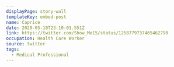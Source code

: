 ```yaml
---
displayPage: story-wall
templateKey: embed-post
name: Caprice
date: 2020-05-18T23:10:01.551Z
link: https://twitter.com/Show_Me15/status/1258779737465462790
occupation: Health Care Worker
source: twitter
tags:
  - Medical Professional
---
```

